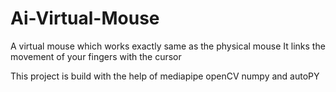 # Ai-Virtual-Mouse

A virtual mouse which works exactly same as the physical mouse
It links the movement of your fingers with the cursor

This project is build with the help of mediapipe openCV numpy and autoPY
